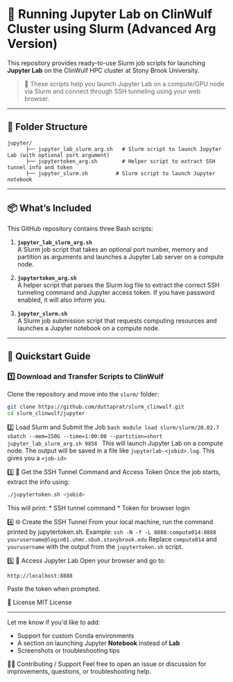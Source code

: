 # 🚀 Running Jupyter Lab on ClinWulf Cluster using Slurm  (Advanced Arg Version)

This repository provides ready-to-use Slurm job scripts for launching **Jupyter Lab** on the ClinWulf HPC cluster at Stony Brook University.

> 🔧 These scripts help you launch Jupyter Lab on a compute/GPU node via Slurm and connect through SSH tunneling using your web browser.


---

## 📁 Folder Structure
```
jupyter/
      ├── jupyter_lab_slurm_arg.sh   # Slurm script to launch Jupyter Lab (with optional port argument)
      ├── jupytertoken_arg.sh        # Helper script to extract SSH tunnel info and token
      ├── jupyter_slurm.sh         # Slurm script to launch Jupyter notebook
```

---

## 📦 What’s Included

This GitHub repository contains three Bash scripts:

1. **`jupyter_lab_slurm_arg.sh`**  
   A Slurm job script that takes an optional port number, memory and partition as arguments and launches a Jupyter Lab server on a compute node.

2. **`jupytertoken_arg.sh`**  
   A helper script that parses the Slurm log file to extract the correct SSH tunneling command and Jupyter access token. If you have password enabled, it will also inform you. 

3. **`jupyter_slurm.sh`**  
   A Slurm job submission script that requests computing resources and launches a Jupyter notebook on a compute node.

---

## 🚀 Quickstart Guide

### 1️⃣ Download and Transfer Scripts to ClinWulf

Clone the repository and move into the `slurm/` folder:

```bash
git clone https://github.com/duttaprat/slurm_clinwulf.git
cd slurm_clinwulf/jupyter
```
2️⃣ Load Slurm and Submit the Job
      ```bash
      module load slurm/slurm/20.02.7
      sbatch --mem=150G --time=1:00:00 --partition=short jupyter_lab_slurm_arg.sh 9858
      ```
      This will launch Jupyter Lab on a compute node. The output will be saved in a file like `jupyterlab-<jobid>.log`. This gives you a `<job-id>`
   
3️⃣ 🔑 Get the SSH Tunnel Command and Access Token
   Once the job starts, extract the info using:
   ```bash
   ./jupytertoken.sh <jobid>
   ```
   This will print:
      * SSH tunnel command
      * Token for browser login


4️⃣ 🌐 Create the SSH Tunnel
      From your local machine, run the command printed by jupytertoken.sh. Example:
      ```
      ssh -N -f -L 8888:compute014:8888 yourusername@login01.uhmc.sbuh.stonybrook.edu
      ```
      Replace `compute014` and `yourusername` with the output from the `jupytertoken.sh` script.



5️⃣ 🧪 Access Jupyter Lab
   Open your browser and go to:
   ```
   http://localhost:8888
   ```
   Paste the token when prompted.

   
📄 License
MIT License

---

Let me know if you'd like to add:
- Support for custom Conda environments
- A section on launching Jupyter **Notebook** instead of **Lab**
- Screenshots or troubleshooting tips


🙋‍♀️ Contributing / Support
Feel free to open an issue or discussion for improvements, questions, or troubleshooting help.
